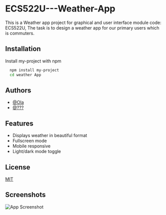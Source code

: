 # ECS522U---Weather-App

This is a Weather app project for graphical and user interface module code: ECS522U, The task is to design a weather app for our primary users which is commuters.

## Installation

Install my-project with npm

```bash
  npm install my-project
  cd weather App
```
    
## Authors

- [@Ola](https://www.github.com/great-kiola)
- [@???](https://www.github.com/????)


## Features

- Displays weather in beautiful format
- Fullscreen mode
- Mobile responsive
- Light/dark mode toggle


## License

[MIT](https://choosealicense.com/licenses/mit/)


## Screenshots

![App Screenshot](https://via.placeholder.com/468x300?text=App+Screenshot+Here)


